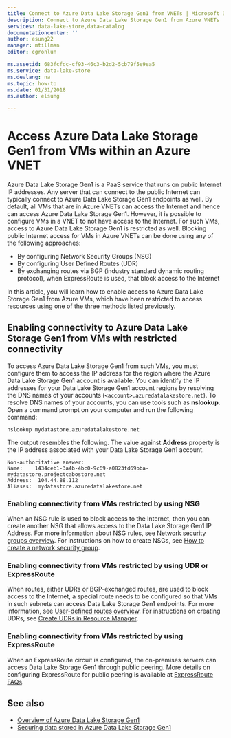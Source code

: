 ```yaml
---
title: Connect to Azure Data Lake Storage Gen1 from VNETs | Microsoft Docs
description: Connect to Azure Data Lake Storage Gen1 from Azure VNETs
services: data-lake-store,data-catalog
documentationcenter: ''
author: esung22
manager: mtillman
editor: cgronlun

ms.assetid: 683fcfdc-cf93-46c3-b2d2-5cb79f5e9ea5
ms.service: data-lake-store
ms.devlang: na
ms.topic: how-to
ms.date: 01/31/2018
ms.author: elsung

---
```


# Access Azure Data Lake Storage Gen1 from VMs within an Azure VNET
Azure Data Lake Storage Gen1 is a PaaS service that runs on public Internet IP addresses. Any server that can connect to the public Internet can typically connect to Azure Data Lake Storage Gen1 endpoints as well. By default, all VMs that are in Azure VNETs can access the Internet and hence can access Azure Data Lake Storage Gen1. However, it is possible to configure VMs in a VNET to not have access to the Internet. For such VMs, access to Azure Data Lake Storage Gen1 is restricted as well. Blocking public Internet access for VMs in Azure VNETs can be done using any of the following approaches:

* By configuring Network Security Groups (NSG)
* By configuring User Defined Routes (UDR)
* By exchanging routes via BGP (industry standard dynamic routing protocol), when ExpressRoute is used, that block access to the Internet

In this article, you will learn how to enable access to Azure Data Lake Storage Gen1 from Azure VMs, which have been restricted to access resources using one of the three methods listed previously.

## Enabling connectivity to Azure Data Lake Storage Gen1 from VMs with restricted connectivity
To access Azure Data Lake Storage Gen1 from such VMs, you must configure them to access the IP address for the region where the Azure Data Lake Storage Gen1 account is available. You can identify the IP addresses for your Data Lake Storage Gen1 account regions by resolving the DNS names of your accounts (`<account>.azuredatalakestore.net`). To resolve DNS names of your accounts, you can use tools such as **nslookup**. Open a command prompt on your computer and run the following command:

    nslookup mydatastore.azuredatalakestore.net

The output resembles the following. The value against **Address** property is the IP address associated with your Data Lake Storage Gen1 account.

    Non-authoritative answer:
    Name:    1434ceb1-3a4b-4bc0-9c69-a0823fd69bba-mydatastore.projectcabostore.net
    Address:  104.44.88.112
    Aliases:  mydatastore.azuredatalakestore.net


### Enabling connectivity from VMs restricted by using NSG
When an NSG rule is used to block access to the Internet, then you can create another NSG that allows access to the Data Lake Storage Gen1 IP Address. For more information about NSG rules, see [Network security groups overview](../virtual-network/security-overview.md). For instructions on how to create NSGs, see [How to create a network security group](../virtual-network/tutorial-filter-network-traffic.md).

### Enabling connectivity from VMs restricted by using UDR or ExpressRoute
When routes, either UDRs or BGP-exchanged routes, are used to block access to the Internet, a special route needs to be configured so that VMs in such subnets can access Data Lake Storage Gen1 endpoints. For more information, see [User-defined routes overview](../virtual-network/virtual-networks-udr-overview.md). For instructions on creating UDRs, see [Create UDRs in Resource Manager](../virtual-network/tutorial-create-route-table-powershell.md).

### Enabling connectivity from VMs restricted by using ExpressRoute
When an ExpressRoute circuit is configured, the on-premises servers can access Data Lake Storage Gen1 through public peering. More details on configuring ExpressRoute for public peering is available at [ExpressRoute FAQs](../expressroute/expressroute-faqs.md).

## See also
* [Overview of Azure Data Lake Storage Gen1](data-lake-store-overview.md)
* [Securing data stored in Azure Data Lake Storage Gen1](data-lake-store-security-overview.md)


